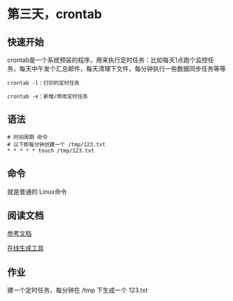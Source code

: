 # 第三天，crontab

## 快速开始
crontab是一个系统预装的程序，用来执行定时任务：比如每天1点跑个监控任务，每天中午发个汇总邮件，每天清理下文件，每分钟执行一些数据同步任务等等
```
crontab -l：打印的定时任务

crontab -e：新增/修改定时任务
```

## 语法
```
# 时间周期 命令
# 以下即每分钟创建一个 /tmp/123.txt
* * * * * touch /tmp/123.txt
```

## 命令
就是普通的 Linux命令

## 阅读文档
[参考文档](https://www.runoob.com/linux/linux-comm-crontab.html)

[在线生成工具](http://cron.qqe2.com/)

## 作业
建一个定时任务，每分钟在 /tmp 下生成一个 123.txt


